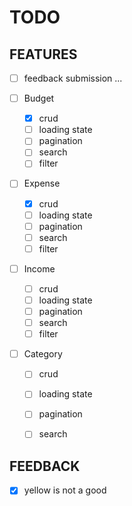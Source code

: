 # TODO

## FEATURES

- [ ] feedback submission ...

- [ ] Budget
  - [x] crud
  - [ ] loading state
  - [ ] pagination
  - [ ] search
  - [ ] filter

- [ ] Expense
  - [x] crud
  - [ ] loading state
  - [ ] pagination
  - [ ] search
  - [ ] filter

- [ ] Income
  - [ ] crud
  - [ ] loading state
  - [ ] pagination
  - [ ] search
  - [ ] filter

- [ ] Category
  - [ ] crud
  - [ ] loading state
  - [ ] pagination
  - [ ] search


## FEEDBACK

- [x] yellow is not a good
